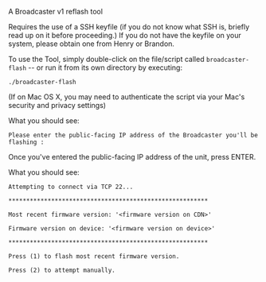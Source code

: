 A Broadcaster v1 reflash tool

Requires the use of a SSH keyfile (if you do not know what SSH is, briefly read up on it before proceeding.)
If you do not have the keyfile on your system, please obtain one from Henry or Brandon.

To use the Tool, simply double-click on the file/script called `broadcaster-flash` -- or run it from its own directory by executing:


`./broadcaster-flash`

(If on Mac OS X, you may need to authenticate the script via your Mac's security and privacy settings)

What you should see:

`Please enter the public-facing IP address of the Broadcaster you'll be flashing :`

Once you've entered the public-facing IP address of the unit, press ENTER.

What you should see:

`Attempting to connect via TCP 22...`

`********************************************************`

`Most recent firmware version: '<firmware version on CDN>'`

`Firmware version on device: '<firmware version on device>'`

`********************************************************`

`Press (1) to flash most recent firmware version.`

`Press (2) to attempt manually.`
